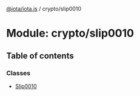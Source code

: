 [@iota/iota.js](../README.md) / crypto/slip0010

# Module: crypto/slip0010

## Table of contents

### Classes

- [Slip0010](../classes/crypto/slip0010.slip0010.md)
